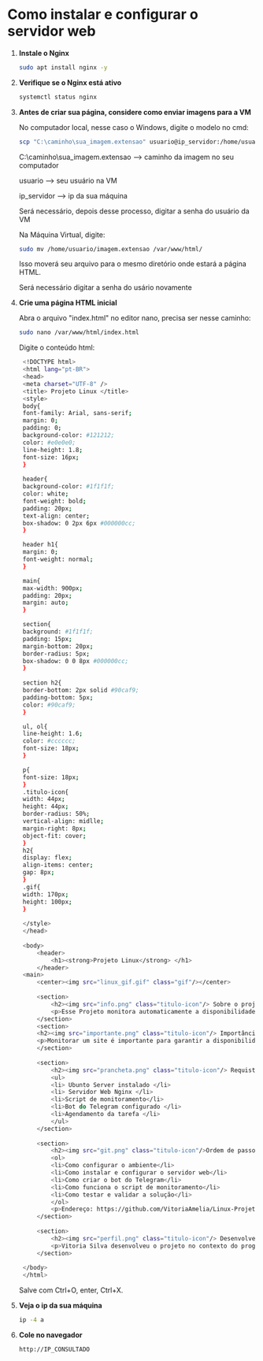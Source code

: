 # Como instalar e configurar o servidor web

1. **Instale o Nginx**
   
   ```bash
   sudo apt install nginx -y
   ```
   
3. **Verifique se o Nginx está ativo**
   
   ```bash
   systemctl status nginx
   ```
   
3. **Antes de criar sua página, considere como enviar imagens para a VM**
   
   No computador local, nesse caso o Windows, digite o modelo no cmd:
   
    ```bash
   scp "C:\caminho\sua_imagem.extensao" usuario@ip_servidor:/home/usuario/
   ```
      
   C:\caminho\sua_imagem.extensao --> caminho da imagem no seu computador
   
   usuario --> seu usuário na VM
        
   ip_servidor --> ip da sua máquina

   Será necessário, depois desse processo, digitar a senha do usuário da VM

   Na Máquina Virtual, digite:

    ```bash
   sudo mv /home/usuario/imagem.extensao /var/www/html/
   ```
   Isso moverá seu arquivo para o mesmo diretório onde estará a página HTML.
   
   Será necessário digitar a senha do usário novamente   
5. **Crie uma página HTML inicial**
   
   Abra o arquivo "index.html" no editor nano, precisa ser nesse caminho:
   
   ```bash
   sudo nano /var/www/html/index.html
   ```
   
   Digite o conteúdo html:
   
   ```bash
 	<!DOCTYPE html>
	<html lang="pt-BR">
	<head>
	<meta charset="UTF-8" />
	<title> Projeto Linux </title>
	<style>
	body{
	font-family: Arial, sans-serif;
	margin: 0;
	padding: 0;
	background-color: #121212;
	color: #e0e0e0;
	line-height: 1.8;
	font-size: 16px;	
	}
	
	header{
	background-color: #1f1f1f;
	color: white;
	font-weight: bold;
	padding: 20px;
	text-align: center;
	box-shadow: 0 2px 6px #000000cc;
	}

	header h1{
	margin: 0;
	font-weight: normal;
	}

	main{
	max-width: 900px;
	padding: 20px;
	margin: auto;
	}

	section{
	background: #1f1f1f;
	padding: 15px;
	margin-bottom: 20px;
	border-radius: 5px;
	box-shadow: 0 0 8px #000000cc;
	}
	
	section h2{
	border-bottom: 2px solid #90caf9;
	padding-bottom: 5px;
	color: #90caf9;
	}

	ul, ol{
	line-height: 1.6;
	color: #cccccc;
	font-size: 18px;
	}

	p{
	font-size: 18px;
	}
	.titulo-icon{
	width: 44px;
	height: 44px;
	border-radius: 50%;
	vertical-align: midlle;
	margin-right: 8px;
	object-fit: cover;
	}
	h2{
	display: flex;
	align-items: center;
	gap: 8px;
	}
	.gif{
	width: 170px;
	height: 100px;
	}
	
	</style>
	</head>
	
	<body>
		<header>
			<h1><strong>Projeto Linux</strong> </h1>
		</header>
	<main>
		<center><img src="linux_gif.gif" class="gif"/></center>
		
		<section>
			<h2><img src="info.png" class="titulo-icon"/> Sobre o projeto </h2>
			<p>Esse Projeto monitora automaticamente a disponibilidade de um site e envia notificações caso ele fique indisponível. Ele também mantém logs e garante que o servidor esteja sempre no ar.</p>
		</section>
		<section>
		<h2><img src="importante.png" class="titulo-icon"/> Importância do projeto</h2>
		<p>Monitorar um site é importante para garantir a disponibilidade e evitar prejuízos que podem ocorrer caso alguma falha não seja detectada de forma rápida.		
		</section>
		
		<section>
			<h2><img src="prancheta.png" class="titulo-icon"/> Requistos do projeto </h2>
			<ul>
			<li> Ubunto Server instalado </li>
			<li> Servidor Web Nginx </li>
			<li>Script de monitoramento</li>
			<li>Bot do Telegram configurado </li>
			<li>Agendamento da tarefa </li>
			</ul>
		</section>
		
		<section>
	  		<h2><img src="git.png" class="titulo-icon"/>Ordem de passos a serem seguidos no GitHub</h2>
			<ol>
			<li>Como configurar o ambiente</li>
			<li>Como instalar e configurar o servidor web</li>
			<li>Como criar o bot do Telegram</li>
			<li>Como funciona o script de monitoramento</li>
			<li>Como testar e validar a solução</li>
			</ol>
			<p>Endereço: https://github.com/VitoriaAmelia/Linux-Projeto-1.git </p>
		</section>
		
		<section>
			<h2><img src="perfil.png" class="titulo-icon"/> Desenvolvedora</h2>
			<p>Vitoria Silva desenvolveu o projeto no contexto do programa de bolsas.</p>
		</section>
	
	</body>
	</html>
   ```
   
   Salve com Ctrl+O, enter, Ctrl+X.

6. **Veja o ip da sua máquina**
   
   ```bash
   ip -4 a
   ```
   
7. **Cole no navegador**
   
   ```bash
   http://IP_CONSULTADO
   ```
   

